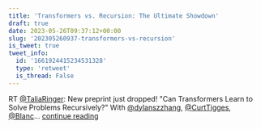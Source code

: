 ```yaml
---
title: 'Transformers vs. Recursion: The Ultimate Showdown'
draft: true
date: 2023-05-26T09:37:12+00:00
slug: '202305260937-transformers-vs-recursion'
is_tweet: true
tweet_info:
  id: '1661924415234531328'
  type: 'retweet'
  is_thread: False
---
```




RT [@TaliaRinger](https://x.com/TaliaRinger): New preprint just dropped! "Can Transformers Learn to Solve Problems Recursively?" With [@dylanszzhang](https://x.com/dylanszzhang), [@CurtTigges](https://x.com/CurtTigges), [@Blanc](https://x.com/Blanc)… [continue reading](https://x.com/sytelus/status/1661924415234531328)

